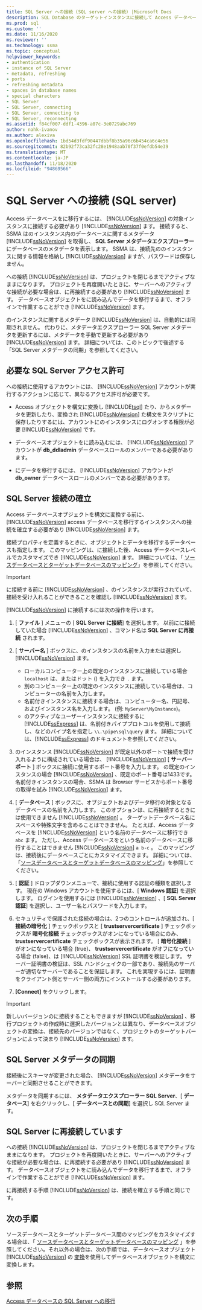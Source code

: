 ```yaml
---
title: SQL Server への接続 (SQL server への接続) |Microsoft Docs
description: SQL Database のターゲットインスタンスに接続して Access データベースを移行する方法について説明します。 SSMA は SQL Database のデータベースに関するメタデータを取得します。
ms.prod: sql
ms.custom: ''
ms.date: 11/16/2020
ms.reviewer: ''
ms.technology: ssma
ms.topic: conceptual
helpviewer_keywords:
- authentication
- instance of SQL Server
- metadata, refreshing
- ports
- refreshing metadata
- spaces in database names
- special characters
- SQL Server
- SQL Server, connecting
- SQL Server, connecting to
- SQL Server, reconnecting
ms.assetid: f84cf007-ddf1-4396-a07c-3e0729abc769
author: nahk-ivanov
ms.author: alexiva
ms.openlocfilehash: 1bd54d3fdf90447dbbf8b35a96c6b454ca6c4e56
ms.sourcegitcommit: 82b92f73ca32fc28e1948aab70f37f0efdb54e39
ms.translationtype: MT
ms.contentlocale: ja-JP
ms.lasthandoff: 11/18/2020
ms.locfileid: "94869566"
---
```

# <a name="connecting-to-sql-server-accesstosql"></a>SQL Server への接続 (SQL server)

Access データベースをに移行するには、 [!INCLUDE[ssNoVersion](../../includes/ssnoversion-md.md)] の対象インスタンスに接続する必要があり [!INCLUDE[ssNoVersion](../../includes/ssnoversion-md.md)] ます。 接続すると、SSMA はのインスタンス内のデータベースに関するメタデータ [!INCLUDE[ssNoVersion](../../includes/ssnoversion-md.md)] を取得し、 **SQL Server メタデータエクスプローラー** にデータベースのメタデータを表示します。 SSMA は、接続先ののインスタンスに関する情報を格納し [!INCLUDE[ssNoVersion](../../includes/ssnoversion-md.md)] ますが、パスワードは保存しません。

への接続 [!INCLUDE[ssNoVersion](../../includes/ssnoversion-md.md)] は、プロジェクトを閉じるまでアクティブなままになります。 プロジェクトを再度開いたときに、サーバーへのアクティブな接続が必要な場合は、に再接続する必要があり [!INCLUDE[ssNoVersion](../../includes/ssnoversion-md.md)] ます。 データベースオブジェクトをに読み込んでデータを移行するまで、オフラインで作業することができ [!INCLUDE[ssNoVersion](../../includes/ssnoversion-md.md)] ます。

のインスタンスに関するメタデータ [!INCLUDE[ssNoVersion](../../includes/ssnoversion-md.md)] は、自動的には同期されません。 代わりに、メタデータエクスプローラー SQL Server メタデータを更新するには、メタデータを手動で更新する必要があり [!INCLUDE[ssNoVersion](../../includes/ssnoversion-md.md)] ます。 詳細については、このトピックで後述する「SQL Server メタデータの同期」を参照してください。

## <a name="required-sql-server-permissions"></a>必要な SQL Server アクセス許可

への接続に使用するアカウントには、 [!INCLUDE[ssNoVersion](../../includes/ssnoversion-md.md)] アカウントが実行するアクションに応じて、異なるアクセス許可が必要です。

- Access オブジェクトを構文に変換し [!INCLUDE[tsql](../../includes/tsql-md.md)] たり、からメタデータを更新したり、変換され [!INCLUDE[ssNoVersion](../../includes/ssnoversion-md.md)] た構文をスクリプトに保存したりするには、アカウントにのインスタンスにログオンする権限が必要 [!INCLUDE[ssNoVersion](../../includes/ssnoversion-md.md)] です。

- データベースオブジェクトをに読み込むには、 [!INCLUDE[ssNoVersion](../../includes/ssnoversion-md.md)] アカウントが **db_ddladmin** データベースロールのメンバーである必要があります。

- にデータを移行するには、 [!INCLUDE[ssNoVersion](../../includes/ssnoversion-md.md)] アカウントが **db_owner** データベースロールのメンバーである必要があります。

## <a name="establishing-a-sql-server-connection"></a>SQL Server 接続の確立

Access データベースオブジェクトを構文に変換する前に、 [!INCLUDE[ssNoVersion](../../includes/ssnoversion-md.md)] access データベースを移行するインスタンスへの接続を確立する必要があり [!INCLUDE[ssNoVersion](../../includes/ssnoversion-md.md)] ます。

接続プロパティを定義するときに、オブジェクトとデータを移行するデータベースも指定します。 このマッピングは、に接続した後、Access データベースレベルでカスタマイズでき [!INCLUDE[ssNoVersion](../../includes/ssnoversion-md.md)] ます。 詳細については、「 [ソースデータベースとターゲットデータベースのマッピング](mapping-source-and-target-databases-accesstosql.md)」を参照してください。

> [!IMPORTANT]
> に接続する前に [!INCLUDE[ssNoVersion](../../includes/ssnoversion-md.md)] 、のインスタンスが実行されていて、接続を受け入れることができることを確認し [!INCLUDE[ssNoVersion](../../includes/ssnoversion-md.md)] ます。

[!INCLUDE[ssNoVersion](../../includes/ssnoversion-md.md)] に接続するには次の操作を行います。

1. [ **ファイル** ] メニューの [ **SQL Server に接続**] を選択します。
   以前にに接続していた場合 [!INCLUDE[ssNoVersion](../../includes/ssnoversion-md.md)] 、コマンド名は **SQL Server に再接続** されます。

2. [ **サーバー名** ] ボックスに、のインスタンスの名前を入力または選択し [!INCLUDE[ssNoVersion](../../includes/ssnoversion-md.md)] ます。
   - ローカルコンピューター上の既定のインスタンスに接続している場合 `localhost` は、またはドット () を入力でき `.` ます。
   - 別のコンピューター上の既定のインスタンスに接続している場合は、コンピューターの名前を入力します。
   - 名前付きインスタンスに接続する場合は、コンピューター名、円記号、およびインスタンス名を入力します。 (例: `MyServer\MyInstance`)。
   - のアクティブなユーザーインスタンスに接続するに [!INCLUDE[ssExpress](../../includes/ssexpress_md.md)] は、名前付きパイププロトコルを使用して接続し、などのパイプ名を指定し `\\.\pipe\sql\query` ます。 詳細については、[!INCLUDE[ssExpress](../../includes/ssexpress_md.md)] のドキュメントを参照してください。

3. のインスタンス [!INCLUDE[ssNoVersion](../../includes/ssnoversion-md.md)] が既定以外のポートで接続を受け入れるように構成されている場合は、 [!INCLUDE[ssNoVersion](../../includes/ssnoversion-md.md)] [ **サーバーポート** ] ボックスに接続に使用するポート番号を入力します。 の既定のインスタンスの場合 [!INCLUDE[ssNoVersion](../../includes/ssnoversion-md.md)] 、既定のポート番号は1433です。 名前付きインスタンスの場合、SSMA は Browser サービスからポート番号の取得を試み [!INCLUDE[ssNoVersion](../../includes/ssnoversion-md.md)] ます。

4. [ **データベース** ] ボックスに、オブジェクトおよびデータ移行の対象となるデータベースの名前を入力します。
   このオプションは、に再接続するときには使用できません [!INCLUDE[ssNoVersion](../../includes/ssnoversion-md.md)] 。
   ターゲットデータベース名にスペースや特殊文字を含めることはできません。 たとえば、Access データベースを [!INCLUDE[ssNoVersion](../../includes/ssnoversion-md.md)] という名前のデータベースに移行でき `abc` ます。 ただし、Access データベースをという名前のデータベースに移行することはできません [!INCLUDE[ssNoVersion](../../includes/ssnoversion-md.md)] `a b-c` 。
   このマッピングは、接続後にデータベースごとにカスタマイズできます。 詳細については、「[ソースデータベースとターゲットデータベースのマッピング](mapping-source-and-target-databases-accesstosql.md)」を参照してください。

5. [ **認証** ] ドロップダウンメニューで、接続に使用する認証の種類を選択します。 現在の Windows アカウントを使用するには、[ **Windows 認証**] を選択します。 ログインを使用するには [!INCLUDE[ssNoVersion](../../includes/ssnoversion-md.md)] 、[ **SQL Server 認証**] を選択し、ユーザー名とパスワードを入力します。

6. セキュリティで保護された接続の場合は、2つのコントロールが追加され、[ **接続の暗号化** ] チェックボックスと [ **trustservercertificate** ] チェックボックスが **暗号化接続** チェックボックスがオンになっている場合にのみ、 **trustservercertificate** チェックボックスが表示されます。 [ **暗号化接続** ] がオンになっている場合 (true)、 **trustservercertificate** がオフになっている場合 (false)、は [!INCLUDE[ssNoVersion](../../includes/ssnoversion-md.md)] SSL 証明書を検証します。 サーバー証明書の検証は、SSL ハンドシェイクの一部であり、接続先のサーバーが適切なサーバーであることを保証します。 これを実現するには、証明書をクライアント側とサーバー側の両方にインストールする必要があります。

7. **[Connect]** をクリックします。

> [!IMPORTANT]
> 新しいバージョンのに接続することもできますが [!INCLUDE[ssNoVersion](../../includes/ssnoversion-md.md)] 、移行プロジェクトの作成時に選択したバージョンとは異なり、データベースオブジェクトの変換は、接続先のバージョンではなく、プロジェクトのターゲットバージョンによって決まり [!INCLUDE[ssNoVersion](../../includes/ssnoversion-md.md)] ます。

## <a name="synchronizing-sql-server-metadata"></a>SQL Server メタデータの同期

接続後にスキーマが変更された場合、 [!INCLUDE[ssNoVersion](../../includes/ssnoversion-md.md)] メタデータをサーバーと同期させることができます。

メタデータを同期するには、 **メタデータエクスプローラー SQL Server**、[ **データベース**] を右クリックし、[ **データベースとの同期**] を選択し SQL Server ます。

## <a name="reconnecting-to-sql-server"></a>SQL Server に再接続しています

への接続 [!INCLUDE[ssNoVersion](../../includes/ssnoversion-md.md)] は、プロジェクトを閉じるまでアクティブなままになります。 プロジェクトを再度開いたときに、サーバーへのアクティブな接続が必要な場合は、に再接続する必要があり [!INCLUDE[ssNoVersion](../../includes/ssnoversion-md.md)] ます。 データベースオブジェクトをに読み込んでデータを移行するまで、オフラインで作業することができ [!INCLUDE[ssNoVersion](../../includes/ssnoversion-md.md)] ます。

に再接続する手順 [!INCLUDE[ssNoVersion](../../includes/ssnoversion-md.md)] は、接続を確立する手順と同じです。

## <a name="next-steps"></a>次の手順

ソースデータベースとターゲットデータベース間のマッピングをカスタマイズする場合は、「 [ソースデータベースとターゲットデータベースのマッピング](mapping-source-and-target-databases-accesstosql.md) 」を参照してください。それ以外の場合は、次の手順では、データベースオブジェクト [!INCLUDE[ssNoVersion](../../includes/ssnoversion-md.md)] の [変換](converting-access-database-objects-accesstosql.md)を使用してデータベースオブジェクトを構文に変換します。

## <a name="see-also"></a>参照

[Access データベースの SQL Server への移行](migrating-access-databases-to-sql-server-azure-sql-db-accesstosql.md)
